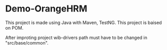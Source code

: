 # Demo-OrangeHRM

This project is made using Java with Maven, TestNG.
This project is baised on POM.

After improting project wib-drivers path must have to be changed in "src/base/common".

